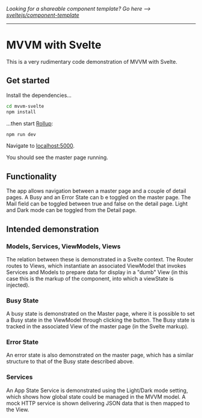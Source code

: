 _Looking for a shareable component template? Go here --> [sveltejs/component-template](https://github.com/sveltejs/component-template)_

---

# MVVM with Svelte

This is a very rudimentary code demonstration of MVVM with Svelte.

## Get started

Install the dependencies...

```bash
cd mvvm-svelte
npm install
```

...then start [Rollup](https://rollupjs.org):

```bash
npm run dev
```

Navigate to [localhost:5000](http://localhost:5000).

You should see the master page running.

## Functionality

The app allows navigation between a master page and a couple of detail pages.
A Busy and an Error State can b e toggled on the master page.
The Mail field can be toggled between true and false on the detail page.
Light and Dark mode can be toggled from the Detail page.

## Intended demonstration

### Models, Services, ViewModels, Views

The relation between these is demonstrated in a Svelte context. The Router routes to Views, which instantiate an associated ViewModel that invokes Services and Models to prepare data for display in a "dumb" View (in this case this is the markup of the component, into which a viewState is injected).

### Busy State

A busy state is demonstrated on the Master page, where it is possible to set a Busy state in the ViewModel through clicking the button. The Busy state is tracked in the associated View of the master page (in the Svelte markup).

### Error State

An error state is also demonstrated on the master page, which has a similar structure to that of the Busy state described above.

### Services

An App State Service is demonstrated using the Light/Dark mode setting, which shows how global state could be managed in the MVVM model. A mock HTTP service is shown delivering JSON data that is then mapped to the View.
